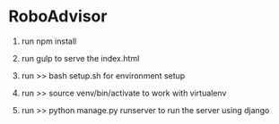 # RoboAdvisor

1. run npm install

2. run gulp to serve the index.html

3. run >> bash setup.sh 
   for environment setup
   
4. run >> source venv/bin/activate to work with virtualenv

5. run >> python manage.py runserver
    to run the server using django